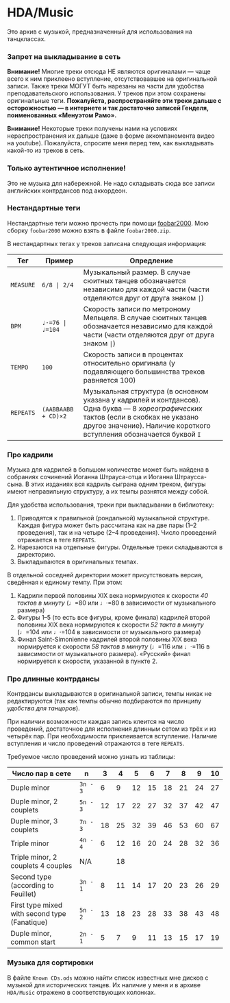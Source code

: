 # HDA/Music

Это архив с музыкой, предназначенный для использования на танцклассах.

### Запрет на выкладывание в сеть

**Внимание!** Многие треки отсюда НЕ являются оригиналами — чаще всего к ним приклеено вступление, отсутствовавшее на оригинальной записи. Также треки МОГУТ быть нарезаны на части для удобства преподавательского использования. У треков при этом сохранены оригинальные теги. **Пожалуйста, распространяйте эти треки дальше с осторожностью — в интернете и так достаточно записей Генделя, поименованных «Менуэтом Рамо».**

**Внимание!** Некоторые треки получены нами на условиях нераспространения их дальше (даже в форме аккомпанемента видео на youtube). Пожалуйста, спросите меня перед тем, как выкладывать какой-то из треков в сеть.

### Только аутентичное исполнение!

Это не музыка для набережной. Не надо складывать сюда все записи английских контрдансов под аккордеон.

### Нестандартные теги

Нестандартные теги можно прочесть при помощи [foobar2000](http://www.foobar2000.org/). Мою сборку `foobar2000` можно взять в файле `foobar2000.zip`.

В нестандартных тегах у треков записана следующая информация:

| Тег | Пример | Опредление |
| --- | -------| ---------- |
| `MEASURE` | `6/8 \| 2/4` | Музыкальный размер. В случае сюитных танцев обозначается независимо для каждой части (части отделяются друг от друга знаком `\|`) |
| `BPM` | `♩·=76 \| ♩=104` | Скорость записи по метроному Мельцеля. В случае сюитных танцев обозначается независимо для каждой части (части отделяются друг от друга знаком `\|`) |
| `TEMPO` | `100` | Скорость записи в процентах относительно оригинала (у подавляющего большинства треков равняется 100) |
| `REPEATS` | `(AABBAABB + CD)×2` | Музыкальная структура (в основном указана у кадрилей и контдансов). Одна буква — 8 _хореографических_ тактов (если в скобках не указано другое значение). Наличие короткого вступления обозначается буквой `I` |

### Про кадрили

Музыка для кадрилей в большом количестве может быть найдена в собраниях сочинений Иоганна Штрауса-отца и Иоганна Штраусса-сына. В этих изданиях вся кадриль сыграна одним треком, фигуры имеют неправильную структуру, а их темпы разнятся между собой.

Для удобства использования, треки при выкладывании в библиотеку:

1. Приводятся к правильной (рондальной) музыкальной структуре. Каждая фигура может быть рассчитана как на две пары (1–2 проведения), так и на четыре (2–4 проведения). Число проведений отражается в теге `REPEATS`.
2. Нарезаются на отдельные фигуры. Отдельные треки складываются в директорию.
3. Выкладываются в оригинальных темпах.

В отдельной соседней директории _может_ присутствовать версия, сведённая к единому темпу. При этом:

1. Кадрили первой половины XIX века нормируются к скорости _40 тактов в минуту_ (♩=80 или ♩·=80 в зависимости от музыкального размера)
2. Фигуры 1–5 (то есть все фигуры, кроме финала) кадрилей второй половины XIX века нормируются к скорости _52 такта в минуту_ (♩=104 или ♩·=104 в зависимости от музыкального размера)
3. Финал Saint-Simonienne кадрилей второй половины XIX века нормируется к скорости _58 тактов в минуту_ (♩=116 или ♩·=116 в зависимости от музыкального размера). «Русский» финал нормируется к скорости, указанной в пункте 2.

### Про длинные контрдансы

Контрдансы выкладываются в оригинальной записи, темпы никак не редактируются (так как темпы обычно подбираются по принципу _удобства для танцоров_).

При наличии возможности каждая запись клеится на число проведений, достаточное для исполнения длинным сетом из трёх и из четырёх пар. При необходимости приклеивается вступление. Наличие вступления и число проведений отражаются в теге `REPEATS`.

Требуемое число проведений можно узнать из таблицы:

| Число пар в сете | n | 3 | 4 | 5 | 6 | 7 | 8 | 9 | 10 |
|------------------|---|---|---|---|---|---|---|---|----|
| Duple minor | `3n - 3` | 6 | 9 | 12 | 15 | 18 | 21 | 24 | 27 |
| Duple minor, 2 couplets |	`5n - 3` | 12 | 17 | 22 | 27 | 32 | 37 | 42 | 47 |
| Duple minor, 3 couplets	| `7n - 3` | 18 | 25 | 32 | 39 | 46 | 53 | 60 | 67 |
| Triple minor | `4n - 4` | 6 | 12 | 16 | 20 | 24 | 28 | 32 | 36 |
| Triple minor, 2 couplets 4 couples | N/A | | 18 ||||||						
| Second type (according to Feuillet) | `3n - 1` | 8 | 11 | 14 | 17 | 20 | 23 | 26 | 29 |
| First type mixed with second type (Fanatique) | `5n - 2` | 13 | 18 | 23 | 28 | 33 | 38 | 43 | 48 |
| Duple minor, common start | `2n - 1`  | 5 | 7 | 9 | 11 | 13 | 15 | 17 | 19 |

### Музыка для сортировки

В файле `Known CDs.ods` можно найти список известных мне дисков с музыкой для исторических танцев. Их наличие у меня и в архиве `HDA/Music` отражено в соответствующих колонках.
